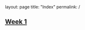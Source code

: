 layout: page
title: "Index"
permalink: /

## [Week 1](https://github.io/demarkd/unrivaled_power_poll/week1)

